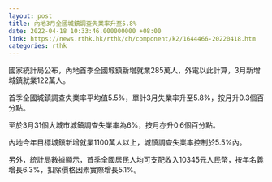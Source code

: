 ```yaml
---
layout: post
title: 內地3月全國城鎮調查失業率升至5.8%
date: 2022-04-18 10:33:46.000000000 +08:00
link: https://news.rthk.hk/rthk/ch/component/k2/1644466-20220418.htm
categories: rthk
---
```


國家統計局公布，內地首季全國城鎮新增就業285萬人，外電以此計算，3月新增城鎮就業122萬人。

首季全國城鎮調查失業率平均值5.5%，單計3月失業率升至5.8%，按月升0.3個百分點。

至於3月31個大城市城鎮調查失業率為6%，按月亦升0.6個百分點。

內地今年目標城鎮新增就業1100萬人以上，城鎮調查失業率控制於5.5%內。

另外，統計局數據顯示，首季全國居民人均可支配收入10345元人民幣，按年名義增長6.3%，扣除價格因素實際增長5.1%。
